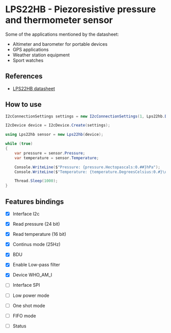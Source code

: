 ﻿# LPS22HB - Piezoresistive pressure and thermometer sensor

Some of the applications mentioned by the datasheet:

- Altimeter and barometer for portable devices
- GPS applications
- Weather station equipment
- Sport watches

## References

- [LPS22HB datasheet](https://www.st.com/resource/en/datasheet/lps22hb.pdf)

## How to use

```csharp
I2cConnectionSettings settings = new I2cConnectionSettings(1, Lps22hb.DefaultI2cAddress);

I2cDevice device = I2cDevice.Create(settings);

using Lps22hb sensor = new Lps22hb(device);

while (true)
{
    var pressure = sensor.Pressure;
    var temperature = sensor.Temperature;

    Console.WriteLine($"Pressure: {pressure.Hectopascals:0.##}hPa");
    Console.WriteLine($"Temperature: {temperature.DegreesCelsius:0.#}\u00B0C");

    Thread.Sleep(1000);
}
```

## Features bindings

- [x] Interface I2c
- [x] Read pressure (24 bit)
- [x] Read temperature (16 bit)
- [x] Continus mode (25Hz)
- [x] BDU
- [x] Enable Low-pass filter
- [x] Device WHO_AM_I

- [ ] Interface SPI
- [ ] Low power mode
- [ ] One shot mode
- [ ] FIFO mode
- [ ] Status
